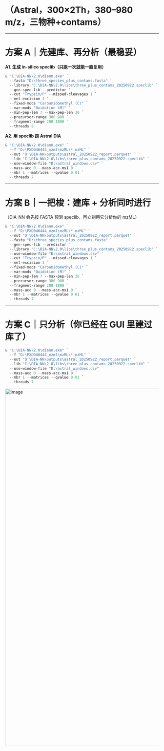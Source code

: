 # （Astral，300×2Th，380–980 m/z，三物种+contams）

---

# 方案 A｜先建库、再分析（最稳妥）

**A1. 生成 in-silico speclib（只跑一次就能一直复用）**

```powershell
& "C:\DIA-NN\2.0\diann.exe" `
  --fasta "D:\three_species_plus_contams.fasta" `
  --library "C:\DIA-NN\2.0\libs\three_plus_contams_20250922.speclib" `
  --gen-spec-lib --predictor `
  --cut "Trypsin/P" --missed-cleavages 1 `
  --met-excision 1 `
  --fixed-mods "Carbamidomethyl (C)" `
  --var-mods "Oxidation (M)" `
  --min-pep-len 7 --max-pep-len 30 `
  --precursor-range 380 980 `
  --fragment-range 200 1800 `
  --threads 8
```

**A2. 用 speclib 跑 Astral DIA**

```powershell
& "C:\DIA-NN\2.0\diann.exe" `
  --f "D:\PXD046444_mzml\mzML\*.mzML" `
  --out "D:\DIA-NN\outputs\astral_20250922_report.parquet" `
  --lib "C:\DIA-NN\2.0\libs\three_plus_contams_20250922.speclib" `
  --use-window-file "D:\astral_windows.csv" `
  --mass-acc 0 --mass-acc-ms1 0 `
  --mbr 1 --matrices --qvalue 0.01 `
  --threads 7
```

---

# 方案 B｜一把梭：建库 + 分析同时进行

（DIA-NN 会先按 FASTA 预测 speclib，再立刻用它分析你的 mzML）

```powershell
& "C:\DIA-NN\2.0\diann.exe" `
  --f "D:\PXD046444_mzml\mzML\*.mzML" `
  --out "D:\DIA-NN\outputs\astral_20250922_report.parquet" `
  --fasta "D:\three_species_plus_contams.fasta" `
  --gen-spec-lib --predictor `
  --library "C:\DIA-NN\2.0\libs\three_plus_contams_20250922.speclib" `
  --use-window-file "D:\astral_windows.csv" `
  --cut "Trypsin/P" --missed-cleavages 1 `
  --met-excision 1 `
  --fixed-mods "Carbamidomethyl (C)" `
  --var-mods "Oxidation (M)" `
  --min-pep-len 7 --max-pep-len 30 `
  --precursor-range 380 980 `
  --fragment-range 200 1800 `
  --mass-acc 0 --mass-acc-ms1 0 `
  --mbr 1 --matrices --qvalue 0.01 `
  --threads 7
```

---

# 方案 C｜只分析（你已经在 GUI 里建过库了）

```powershell
& "C:\DIA-NN\2.0\diann.exe" `
  --f "D:\PXD046444_mzml\mzML\*.mzML" `
  --out "D:\DIA-NN\outputs\astral_20250922_report.parquet" `
  --lib "C:\DIA-NN\2.0\libs\three_plus_contams_20250922.speclib" `
  --use-window-file "D:\astral_windows.csv" `
  --mass-acc 0 --mass-acc-ms1 0 `
  --mbr 1 --matrices --qvalue 0.01 `
  --threads 7
```
<img width="1942" height="1171" alt="image" src="https://github.com/user-attachments/assets/b0b3906b-b732-41b1-abf6-17f5f350b9f8" />
